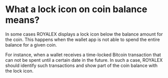 # What a lock icon on coin balance means?

In some cases ROYALEX displays a lock icon below the balance amount for the coin. This happens when the wallet app is not able to spend the entire balance for a given coin.

For instance, when a wallet receives a time-locked Bitcoin transaction that can not be spent until a certain date in the future. In such a case, ROYALEX should identify such transactions and show part of the coin balance with the lock icon.
